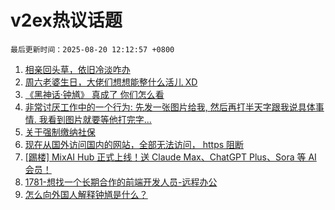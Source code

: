 # v2ex热议话题

`最后更新时间：2025-08-20 12:12:57 +0800`

1. [相亲回头草，依旧冷淡咋办](https://www.v2ex.com/t/1153426)
1. [周六老婆生日，大佬们想想能整什么活儿 XD](https://www.v2ex.com/t/1153582)
1. [《黑神话·钟馗》 真成了 你们怎么看](https://www.v2ex.com/t/1153588)
1. [非常讨厌工作中的一个行为: 先发一张图片给我, 然后再打半天字跟我说具体事情. 我看到图片就要等他打完字...](https://www.v2ex.com/t/1153427)
1. [关于强制缴纳社保](https://www.v2ex.com/t/1153477)
1. [现在从国外访问国内的网站，全部无法访问， https 阻断](https://www.v2ex.com/t/1153562)
1. [[踢楼] MixAI Hub 正式上线！送 Claude Max、ChatGPT Plus、Sora 等 AI 会员！](https://www.v2ex.com/t/1153406)
1. [1781-想找一个长期合作的前端开发人员-远程办公](https://www.v2ex.com/t/1153476)
1. [怎么向外国人解释钟馗是什么？](https://www.v2ex.com/t/1153596)

